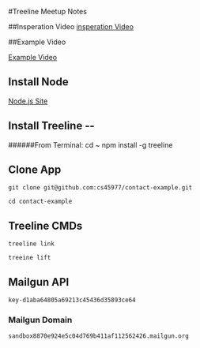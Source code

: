 #Treeline Meetup Notes

##Insperation Video
[insperation Video](https://youtu.be/USyoT_Ha_bA)
	

##Example Video

[Example Video](https://youtu.be/84TXJ4CxeKw)

## Install Node
[Node.js Site](https://nodejs.org/download/)


## Install Treeline -- 
######From Terminal:
	cd ~
	npm install -g treeline
 
## Clone App
	git clone git@github.com:cs45977/contact-example.git

	cd contact-example

## Treeline CMDs
	treeline link 

	treeine lift 

    
## Mailgun API

``` key-d1aba64805a69213c45436d35893ce64 ```

### Mailgun Domain

``` sandbox8870e924e5c04d769b411af112562426.mailgun.org ```



